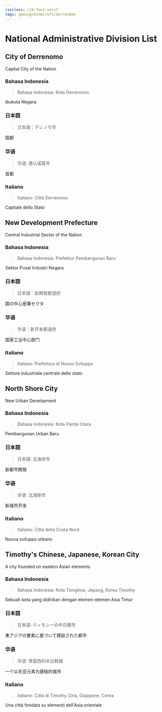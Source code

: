 ```yaml
---
cssclass: cjk-font-serif
tags: gaming/minecraft/derrenomo
---
```


# National Administrative Division List

## City of Derrenomo

Capital City of the Nation

### Bahasa Indonesia

> Bahasa Indonesia: Kota Derrenomo

Ibukota Negara

### 日本語

> 日本語：デレノモ市

国都

### 华语

> 华语: 德认诺莫市

首都

### Italiano

> Italiano: Città Derrenomo

Capitale dello Stato

## New Development Prefecture

Central Industrial Sector of the Nation

### Bahasa Indonesia

> Bahasa Indonesia: Prefektur Pembangunan Baru

Sektor Pusat Industri Negara

### 日本語

> 日本語：新開発都道府

国の中心産業セクタ

### 华语

> 华语：新开发都道府

国家工业中心部门

### Italiano

> Italiano: Prefettura di Nuovo Sviluppo

Settore industriale centrale dello stato

## North Shore City

New Urban Development

### Bahasa Indonesia

> Bahasa Indonesia: Kota Pantai Utara

Pembangunan Urban Baru

### 日本語

> 日本語: 北海岸市

新都市開発

### 华语

> 华语: 北海岸市

新城市开发

### Italiano

> Italiano: Città della Costa Nord

Nuova sviluppo urbano

## Timothy's Chinese, Japanese, Korean City

A city founded on eastern Asian elements

### Bahasa Indonesia

> Bahasa Indonesia: Kota Tionghoa, Jepang, Korea Timothy

Sebuah kota yang didirikan dengan elemen-elemen Asia Timur

### 日本語

> 日本語: ティモシーの中日韓市

 東アジアの要素に基づいて建設された都市

### 华语

> 华语: 蒂莫西的中日韩城

一个以东亚元素为基础的城市

### Italiano

> Italiano: Città di Timothy Cina, Giappone, Corea

Una città fondata su elementi dell'Asia orientale